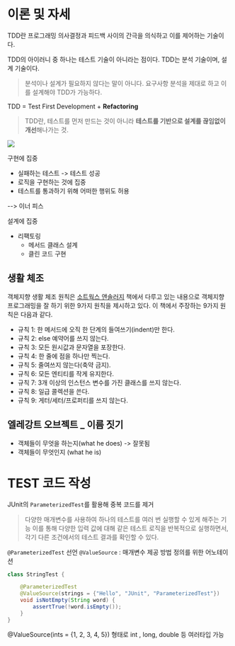 # 이론 및 자세 

TDD란 프로그래밍 의사결정과 피드백 사이의 간극을 의식하고 이를 제어하는 기술이다. 

TDD의 아이러니 중 하나는 테스트 기술이 아니라는 점이다. TDD는 분석 기술이며, 설계 기술이다. 
> 분석이나 설계가 필요하지 않다는 말이 아니다. 요구사항 분석을 제대로 하고 이를 설계해야 TDD가 가능하다. 


TDD = Test First Development + **Refactoring** 
> TDD란, 테스트를 먼저 만드는 것이 아니라 **테스트를 기반으로 설계를 끊임없이 개선**해나가는 것.

![](https://i.imgur.com/wwCR7qb.png)

구현에 집중
- 실패하는 테스트 -> 테스트 성공
- 로직을 구현하는 것에 집중
- 테스트를 통과하기 위해 어떠한 행위도 허용 

--> 이너 피스 

설계에 집중
- 리팩토링
	- 메서드 클래스 설계 
	- 클린 코드 구현 


##  생활 체조 

객체지향 생활 체조 원칙은 [소트웍스 앤솔러지](http://wikibook.co.kr/thoughtworks-anthology/) 책에서 다루고 있는 내용으로 객체지향 프로그래밍을 잘 하기 위한 9가지 원칙을 제시하고 있다.  이 책에서 주장하는 9가지 원칙은 다음과 같다.

- 규칙 1: 한 메서드에 오직 한 단계의 들여쓰기(indent)만 한다.
- 규칙 2: else 예약어를 쓰지 않는다.
- 규칙 3: 모든 원시값과 문자열을 포장한다.
- 규칙 4: 한 줄에 점을 하나만 찍는다.
- 규칙 5: 줄여쓰지 않는다(축약 금지).
- 규칙 6: 모든 엔티티를 작게 유지한다.
- 규칙 7: 3개 이상의 인스턴스 변수를 가진 클래스를 쓰지 않는다.
- 규칙 8: 일급 콜렉션을 쓴다.
- 규칙 9: 게터/세터/프로퍼티를 쓰지 않는다.



## 엘레강트 오브젝트 _ 이름 짓기 

- 객체들이 무엇을 하는지(what he does) -> 잘못됨 
- 객체들이 무엇인지 (what he is)





# TEST 코드 작성 

JUnit의 `ParameterizedTest`를 활용해 중복 코드를 제거

> 다양한 매개변수를 사용하여 하나의 테스트를 여러 번 실행할 수 있게 해주는 기능
> 이를 통해 다양한 입력 값에 대해 같은 테스트 로직을 반복적으로 실행하면서, 각기 다른 조건에서의 테스트 결과를 확인할 수 있다. 

`@ParameterizedTest` 선언 
`@ValueSource` : 매개변수 제공 방법 정의를 위한 어노테이션 

```JAVA
class StringTest {

    @ParameterizedTest
    @ValueSource(strings = {"Hello", "JUnit", "ParameterizedTest"})
    void isNotEmpty(String word) {
        assertTrue(!word.isEmpty());
    }
}
```


@ValueSource(ints = {1, 2, 3, 4, 5}) 형태로 int , long, double 등 여러타입 가능 

